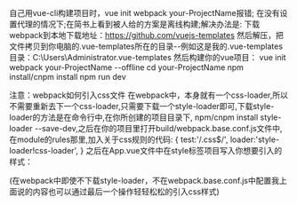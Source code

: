 自己用vue-cli构建项目时，vue init webpack your-ProjectName报错;
在没有设置代理的情况下;在简书上看到被人给的方案是离线构建;解决办法是:
下载webpack到本地下载地址：https://github.com/vuejs-templates
然后解压，把文件拷贝到你电脑的.vue-templates所在的目录--例如这是我的.vue-templates目录：C:\Users\Administrator\.vue-templates
然后构建你的vue项目：
vue init webpack your-ProjectName --offline
cd your-ProjectName
npm install/cnpm install
npm run dev

注意：webpack如何引入css文件
在webpack中，本身就有一个css-loader,所以不需要重新去下一个css-loader,只需要下载一个style-loader即可,下载style-loader的方法是在命令行中,在你所创建的项目目录下,
npm/cnpm install style-loader --save-dev,之后在你的项目里打开build/webpack.base.conf.js文件中,在module的rules那里,加入关于css规则的代码:
{
    test:'/\.css$/',
    loader:'style-loader!css-loader',
}
之后在App.vue文件中在style标签项目写入你想要引入的样式：
<style>
    #app{background-color:#fff}
</style>

(在webpack中即使不下载style-loader，不在webpack.base.conf.js中配置我上面说的内容也可以通过最后一个操作轻轻松松的引入css样式)